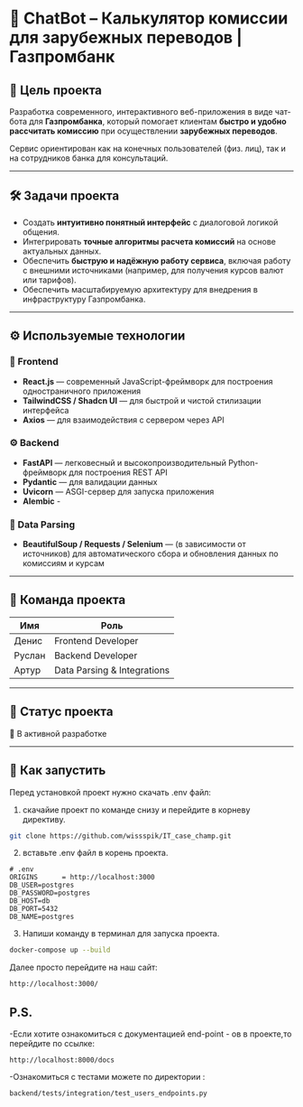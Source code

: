 # 💬 ChatBot – Калькулятор комиссии для зарубежных переводов | Газпромбанк

## 📌 Цель проекта

Разработка современного, интерактивного веб-приложения в виде чат-бота для **Газпромбанка**, который помогает клиентам **быстро и удобно рассчитать комиссию** при осуществлении **зарубежных переводов**.

Сервис ориентирован как на конечных пользователей (физ. лиц), так и на сотрудников банка для консультаций.

---

## 🛠️ Задачи проекта

- Создать **интуитивно понятный интерфейс** с диалоговой логикой общения.
- Интегрировать **точные алгоритмы расчета комиссий** на основе актуальных данных.
- Обеспечить **быструю и надёжную работу сервиса**, включая работу с внешними источниками (например, для получения курсов валют или тарифов).
- Обеспечить масштабируемую архитектуру для внедрения в инфраструктуру Газпромбанка.

---

## ⚙️ Используемые технологии

### 🎨 Frontend
- **React.js** — современный JavaScript-фреймворк для построения одностраничного приложения
- **TailwindCSS / Shadcn UI** — для быстрой и чистой стилизации интерфейса
- **Axios** — для взаимодействия с сервером через API

### ⚙️ Backend
- **FastAPI** — легковесный и высокопроизводительный Python-фреймворк для построения REST API
- **Pydantic** — для валидации данных
- **Uvicorn** — ASGI-сервер для запуска приложения
- **Alembic** - 

### 📡 Data Parsing
- **BeautifulSoup / Requests / Selenium** — (в зависимости от источников) для автоматического сбора и обновления данных по комиссиям и курсам

---

## 👥 Команда проекта

| Имя     | Роль              |
|---------|-------------------|
| Денис   | Frontend Developer |
| Руслан  | Backend Developer  |
| Артур   | Data Parsing & Integrations |

---

## 🚀 Статус проекта
🔧 В активной разработке  

---

## 🏁 Как запустить
Перед установкой проект нужно скачать .env файл:
1) скачайие проект по команде снизу и перейдите в корневу директиву.
```bash
git clone https://github.com/wissspik/IT_case_champ.git
```
2) вставьте .env файл  в корень проекта.
```
# .env
ORIGINS      = http://localhost:3000
DB_USER=postgres
DB_PASSWORD=postgres
DB_HOST=db
DB_PORT=5432
DB_NAME=postgres
```
3) Напиши команду в терминал для запуска проекта.
```bash
docker-compose up --build
```
Далее просто перейдите на наш сайт:
```bash
http://localhost:3000/
```

## P.S.

-Если хотите ознакомиться с документацией end-point - ов в проекте,то перейдите по ссылке:
```
http://localhost:8000/docs
```
-Ознакомиться с тестами можете по директории :

```
backend/tests/integration/test_users_endpoints.py
```


